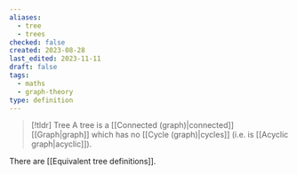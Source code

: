 ```yaml
---
aliases:
  - tree
  - trees
checked: false
created: 2023-08-28
last_edited: 2023-11-11
draft: false
tags:
  - maths
  - graph-theory
type: definition
---
```


> [!tldr] Tree
  A tree is a [[Connected (graph)|connected]] [[Graph|graph]] which has no [[Cycle (graph)|cycles]] (i.e. is [[Acyclic graph|acyclic]]).

There are [[Equivalent tree definitions]].
